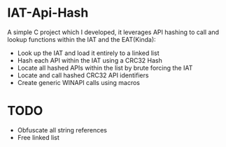 # IAT-Api-Hash
A simple C project which I developed, it leverages API hashing to call and lookup functions within the IAT and the EAT(Kinda):

* Look up the IAT and load it entirely to a linked list
* Hash each API within the IAT using a CRC32 Hash
* Locate all hashed APIs within the list by brute forcing the IAT
* Locate and call hashed CRC32 API identifiers
* Create generic WINAPI calls using macros

# TODO
* Obfuscate all string references
* Free linked list
